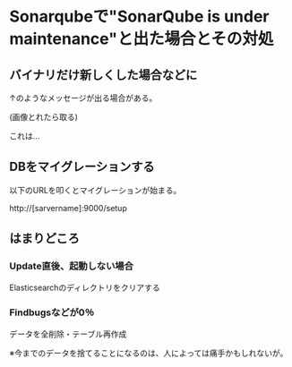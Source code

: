 # Sonarqubeで"SonarQube is under maintenance"と出た場合とその対処

## バイナリだけ新しくした場合などに

↑のようなメッセージが出る場合がある。

(画像とれたら取る)


これは…


## DBをマイグレーションする

以下のURLを叩くとマイグレーションが始まる。

http://[sarvername]:9000/setup

## はまりどころ

### Update直後、起動しない場合

Elasticsearchのディレクトリをクリアする

### Findbugsなどが0％

データを全削除・テーブル再作成

※今までのデータを捨てることになるのは、人によっては痛手かもしれないが。
